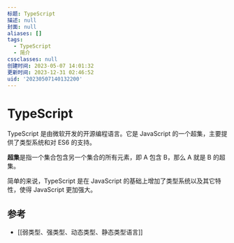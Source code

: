 ```yaml
---
标题: TypeScript
描述: null
封面: null
aliases: []
tags:
  - TypeScript
  - 简介
cssclasses: null
创建时间: 2023-05-07 14:01:32
更新时间: 2023-12-31 02:46:52
uid: '20230507140132200'
---
```


# TypeScript

TypeScript 是由微软开发的开源编程语言。它是 JavaScript 的一个超集，主要提供了类型系统和对 ES6 的支持。

**超集**是指一个集合包含另一个集合的所有元素，即 A 包含 B，那么 A 就是 B 的超集。

简单的来说，TypeScript 是在 JavaScript 的基础上增加了类型系统以及其它特性，使得 JavaScript 更加强大。

## 参考

- [[弱类型、强类型、动态类型、静态类型语言]]


